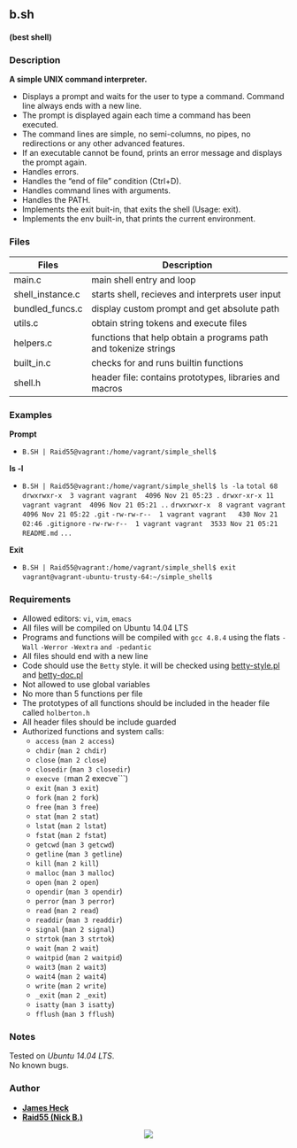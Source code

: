 ## b.sh
#### (best shell)

### Description 
**A simple UNIX command interpreter.**
* Displays a prompt and waits for the user to type a command. Command line always ends with a new line.
* The prompt is displayed again each time a command has been executed.
* The command lines are simple, no semi-columns, no pipes, no redirections or any other advanced features.
* If an executable cannot be found, prints an error message and displays the prompt again.
* Handles errors.
* Handles the “end of file” condition (Ctrl+D).
* Handles command lines with arguments.
* Handles the PATH.
* Implements the exit buit-in, that exits the shell (Usage: exit).
* Implements the env built-in, that prints the current environment.

### Files

|   **Files**   |   **Description**   |
| -------------- | --------------------- |
| main.c | main shell entry and loop |
| shell_instance.c | starts shell, recieves and interprets user input|
| bundled_funcs.c | display custom prompt and get absolute path |
| utils.c | obtain string tokens and execute files |
| helpers.c | functions that help obtain a programs path and tokenize strings |
| built_in.c | checks for and runs builtin functions |
| shell.h | header file: contains prototypes, libraries and macros |

### Examples
**Prompt**
* ```B.SH | Raid55@vagrant:/home/vagrant/simple_shell$```

**ls -l**
* ```B.SH | Raid55@vagrant:/home/vagrant/simple_shell$ ls -la```
```total 68```
```drwxrwxr-x  3 vagrant vagrant  4096 Nov 21 05:23 .```
```drwxr-xr-x 11 vagrant vagrant  4096 Nov 21 05:21 ..```
```drwxrwxr-x  8 vagrant vagrant  4096 Nov 21 05:22 .git```
```-rw-rw-r--  1 vagrant vagrant   430 Nov 21 02:46 .gitignore```
```-rw-rw-r--  1 vagrant vagrant  3533 Nov 21 05:21 README.md```
```...```
 
**Exit**
* ```B.SH | Raid55@vagrant:/home/vagrant/simple_shell$ exit```
```vagrant@vagrant-ubuntu-trusty-64:~/simple_shell$``` 

### Requirements
* Allowed editors: ```vi```, ```vim```, ```emacs```
* All files will be compiled on Ubuntu 14.04 LTS
* Programs and functions will be compiled with ```gcc 4.8.4``` using the flats ```-Wall``` ```-Werror``` ```-Wextra``` ```and -pedantic```
* All files should end with a new line
* Code should use the ```Betty``` style. it will be checked using [betty-style.pl](https://github.com/holbertonschool/Betty/blob/master/betty-style.pl) and [betty-doc.pl](https://github.com/holbertonschool/Betty/blob/master/betty-doc.pl)
* Not allowed to use global variables
* No more than 5 functions per file
* The prototypes of all functions should be included in the header file called ```holberton.h```
* All header files should be include guarded
* Authorized functions and system calls:
  * ```access``` (```man 2 access```)
  * ```chdir``` (```man 2 chdir```)
  * ```close``` (```man 2 close```)
  * ```closedir``` (```man 3 closedir```)
  * ```execve (```man 2 execve```)
  * ```exit``` (```man 3 exit```)
  * ```fork``` (```man 2 fork```)
  * ```free``` (```man 3 free```)
  * ```stat``` (```man 2 stat```)
  * ```lstat``` (```man 2 lstat```)
  * ```fstat``` (```man 2 fstat```)
  * ```getcwd``` (```man 3 getcwd```)
  * ```getline``` (```man 3 getline```)
  * ```kill``` (```man 2 kill```)
  * ```malloc``` (```man 3 malloc```)
  * ```open``` (```man 2 open```)
  * ```opendir``` (```man 3 opendir```)
  * ```perror``` (```man 3 perror```)
  * ```read``` (```man 2 read```)
  * ```readdir``` (```man 3 readdir```)
  * ```signal``` (```man 2 signal```)
  * ```strtok``` (```man 3 strtok```)
  * ```wait``` (```man 2 wait```)
  * ```waitpid``` (```man 2 waitpid```)
  * ```wait3``` (```man 2 wait3```)
  * ```wait4``` (```man 2 wait4```)
  * ```write``` (```man 2 write```)
  * ```_exit``` (```man 2 _exit```)
  * ```isatty``` (```man 3 isatty```)
  * ```fflush``` (```man 3 fflush```)

### Notes
Tested on *Ubuntu 14.04 LTS*.    
No known bugs.  

### Author

* [**James Heck**](https://github.com/notjamesheck) 
* [**Raid55 (Nick B.)**](https://github.com/Raid55)

<p align="center">
<a href="https://www.holbertonschool.com"><img src="https://intranet.hbtn.io/assets/holberton-logo-simplified-d4e8a1e8bf5ad93c8c3ce32895b4b53749b477b7ba7342d7f064e6883bcd3be2.png"></a>
</p>

